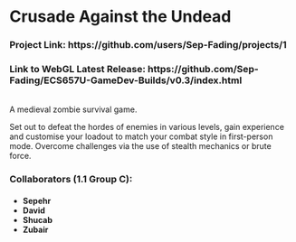 <h1>Crusade Against the Undead</h1>
<h3>Project Link: https://github.com/users/Sep-Fading/projects/1</h3>
<h3>Link to WebGL Latest Release: https://github.com/Sep-Fading/ECS657U-GameDev-Builds/v0.3/index.html</h3>
<br>
A medieval zombie survival game.

Set out to defeat the hordes of enemies in various levels, gain experience and customise your loadout to match your combat style in first-person mode.
Overcome challenges via the use of stealth mechanics or brute force.
<br>
<h3>Collaborators (1.1 Group C):</h3>
<h4><ul>
  <li>Sepehr</li>
  <li>David</li>
  <li>Shucab</li>
  <li>Zubair</li>
</ul></h4>
